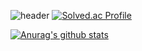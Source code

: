 ![header](https://capsule-render.vercel.app/api?type=egg&color=auto&text=%20Sohee%20Ha%20%20&height=200&fontSize=80)
[![Solved.ac Profile](http://mazassumnida.wtf/api/v2/generate_badge?boj=hyrax)](https://solved.ac/hyrax/)


[![Anurag's github stats](https://github-readme-stats.vercel.app/api?username=ihyraxi&show_icons=true&theme={theme})](https://github.com/ihyraxi/github-readme-stats)

